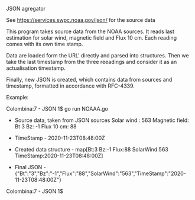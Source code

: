 
JSON agregator

See https://services.swpc.noaa.gov/json/  for the source data

This program takes source data from the NOAA sources. It reads last estimation for 
solar wind, magnetic field and Flux 10 cm. Each reading comes with its own time stamp.

Data are loaded form the URL' directly and parsed into structures. 
Then we take the last timestamp from the three reeadings and consider it as an actualisation timestamp.

Finally, new JSON is created, which contains data from sources  and timestamp, formatted in accordance with RFC-4339.


Example:

Colombina:7 - JSON 1$ go run NOAAA.go 

* Source data, taken from JSON sources
Solar wind :  563
Magnetic field: Bt  3  Bz:  -1
Flux 10 cm:  88 

* TimeStamp -  2020-11-23T08:48:00Z 

* Created data structure -  map[Bt:3 Bz:-1 Flux:88 SolarWind:563 TimeStamp:2020-11-23T08:48:00Z] 

* Final JSON -  {"Bt":"3","Bz":"-1","Flux":"88","SolarWind":"563","TimeStamp":"2020-11-23T08:48:00Z"} 

Colombina:7 - JSON 1$ 